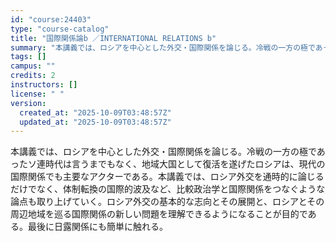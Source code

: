 ```yaml
---
id: "course:24403"
type: "course-catalog"
title: "国際関係論b ／INTERNATIONAL RELATIONS b"
summary: "本講義では、ロシアを中心とした外交・国際関係を論じる。冷戦の一方の極であったソ連時代は言うまでもなく、地域大国として復活を遂げたロシアは、現代の国際関係でも主要なアクターである。本講義では、ロシア外交を通時的に論じるだけでなく、体制転換の国…"
tags: []
campus: ""
credits: 2
instructors: []
license: " "
version:
  created_at: "2025-10-09T03:48:57Z"
  updated_at: "2025-10-09T03:48:57Z"
---
```


本講義では、ロシアを中心とした外交・国際関係を論じる。冷戦の一方の極であったソ連時代は言うまでもなく、地域大国として復活を遂げたロシアは、現代の国際関係でも主要なアクターである。本講義では、ロシア外交を通時的に論じるだけでなく、体制転換の国際的波及など、比較政治学と国際関係をつなぐような論点も取り上げていく。ロシア外交の基本的な志向とその展開と、ロシアとその周辺地域を巡る国際関係の新しい問題を理解できるようになることが目的である。最後に日露関係にも簡単に触れる。
